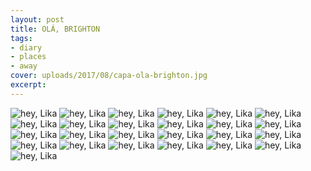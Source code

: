 ```yaml
---
layout: post
title: OLÁ, BRIGHTON
tags:
- diary
- places
- away
cover: uploads/2017/08/capa-ola-brighton.jpg
excerpt:
---
```


<img class="blog-post-image" src="{{ site.baseUrl }}/uploads/2017/08/ola-brighton-01.jpg" alt="hey, Lika"/>
<img class="blog-post-image" src="{{ site.baseUrl }}/uploads/2017/08/ola-brighton-02.jpg" alt="hey, Lika"/>
<img class="blog-post-image" src="{{ site.baseUrl }}/uploads/2017/08/ola-brighton-03.jpg" alt="hey, Lika"/>
<img class="blog-post-image" src="{{ site.baseUrl }}/uploads/2017/08/ola-brighton-04.jpg" alt="hey, Lika"/>
<img class="blog-post-image" src="{{ site.baseUrl }}/uploads/2017/08/ola-brighton-05.jpg" alt="hey, Lika"/>
<img class="blog-post-image" src="{{ site.baseUrl }}/uploads/2017/08/ola-brighton-06.jpg" alt="hey, Lika"/>
<img class="blog-post-image" src="{{ site.baseUrl }}/uploads/2017/08/ola-brighton-07.jpg" alt="hey, Lika"/>
<img class="blog-post-image" src="{{ site.baseUrl }}/uploads/2017/08/ola-brighton-08.jpg" alt="hey, Lika"/>
<img class="blog-post-image" src="{{ site.baseUrl }}/uploads/2017/08/ola-brighton-09.jpg" alt="hey, Lika"/>
<img class="blog-post-image" src="{{ site.baseUrl }}/uploads/2017/08/ola-brighton-10.jpg" alt="hey, Lika"/>
<img class="blog-post-image" src="{{ site.baseUrl }}/uploads/2017/08/ola-brighton-11.jpg" alt="hey, Lika"/>
<img class="blog-post-image" src="{{ site.baseUrl }}/uploads/2017/08/ola-brighton-12.jpg" alt="hey, Lika"/>
<img class="blog-post-image" src="{{ site.baseUrl }}/uploads/2017/08/ola-brighton-13.jpg" alt="hey, Lika"/>
<img class="blog-post-image" src="{{ site.baseUrl }}/uploads/2017/08/ola-brighton-14.jpg" alt="hey, Lika"/>
<img class="blog-post-image" src="{{ site.baseUrl }}/uploads/2017/08/ola-brighton-15.jpg" alt="hey, Lika"/>
<img class="blog-post-image" src="{{ site.baseUrl }}/uploads/2017/08/ola-brighton-16.jpg" alt="hey, Lika"/>
<img class="blog-post-image" src="{{ site.baseUrl }}/uploads/2017/08/ola-brighton-17.jpg" alt="hey, Lika"/>
<img class="blog-post-image" src="{{ site.baseUrl }}/uploads/2017/08/ola-brighton-18.jpg" alt="hey, Lika"/>
<img class="blog-post-image" src="{{ site.baseUrl }}/uploads/2017/08/ola-brighton-19.jpg" alt="hey, Lika"/>
<img class="blog-post-image" src="{{ site.baseUrl }}/uploads/2017/08/ola-brighton-20.jpg" alt="hey, Lika"/>
<img class="blog-post-image" src="{{ site.baseUrl }}/uploads/2017/08/ola-brighton-21.jpg" alt="hey, Lika"/>
<img class="blog-post-image" src="{{ site.baseUrl }}/uploads/2017/08/ola-brighton-22.jpg" alt="hey, Lika"/>
<img class="blog-post-image" src="{{ site.baseUrl }}/uploads/2017/08/ola-brighton-23.jpg" alt="hey, Lika"/>
<img class="blog-post-image" src="{{ site.baseUrl }}/uploads/2017/08/ola-brighton-24.jpg" alt="hey, Lika"/>
<img class="blog-post-image" src="{{ site.baseUrl }}/uploads/2017/08/ola-brighton-25.jpg" alt="hey, Lika"/>
